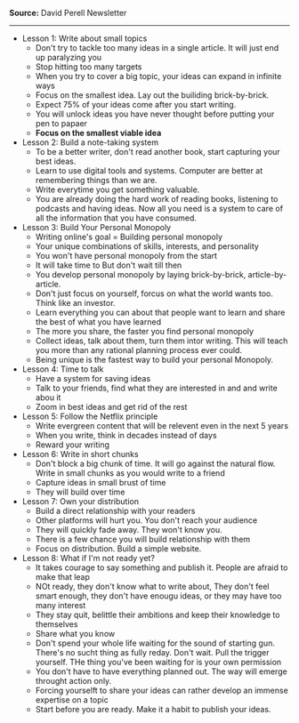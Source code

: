 **Source:** David Perell Newsletter
 
----

- Lesson 1: Write about small topics
	- Don't try to tackle too many ideas in a single article. It will just end up paralyzing you
	- Stop hitting too many targets
	- When you try to cover a big topic, your ideas can expand in infinite ways
	- Focus on the smallest idea. Lay out the builiding brick-by-brick.
	- Expect 75% of your ideas come after you start writing.
	- You will unlock ideas you have never thought before putting your pen to papaer
	- **Focus on the smallest viable idea**
- Lesson 2: Build a note-taking system
	- To be a better writer, don't read another book, start capturing your best ideas.
	- Learn to use digital tools and systems. Computer are better at remembering things than we are.
	- Write everytime you get something valuable.
	- You are already doing the hard work of reading books, listening to podcasts and having ideas. Now all you need is a system to care of all the information that you have consumed.
- Lesson 3: Build Your Personal Monopoly
	- Writing online's goal = Building personal monopoly
	- Your unique combinations of skills, interests, and personality
	- You won't have personal monopoly from the start
	- It will take time to But don't wait till then
	- You develop personal monopoly by laying brick-by-brick, article-by-article.
	- Don't just focus on yourself, forcus on what the world wants too. Think like an investor.
	- Learn everything you can about that people want to learn and share the best of what you have learned
	- The more you share, the faster you find personal monopoly
	- Collect ideas, talk about them, turn them intor writing. This will teach you more than any rational planning process ever could.
	- Being unique is the fastest way to build your personal Monopoly.
- Lesson 4: Time to talk
	- Have a system for saving ideas
	- Talk to your friends, find what they are interested in and and write abou it
	- Zoom in best ideas and get rid of the rest
- Lesson 5: Follow the Netflix principle
	- Write evergreen content that will be relevent even in the next 5 years
	- When you write, think in decades instead of days
	- Reward your writing
- Lesson 6: Write in short chunks
	- Don't block a big chunk of time. It will go against the natural flow. Write in small chunks as you would write to a friend
	- Capture ideas in small brust of time
	- They will build over time
- Lesson 7: Own your distribution
	- Build a direct relationship with your readers
	- Other platforms will hurt you. You don't reach your audience
	- They will quickly fade away. They won't know you.
	- There is a few chance you will build relationship with them
	- Focus on distribution. Build a simple website.
- Lesson 8: What if I'm not ready yet?
	- It takes courage to say something and publish it. People are afraid to make that leap
	- NOt ready, they don't know what to write about, They don't feel smart enough, they don't have enougu ideas, or they may have too many interest
	- They stay quit, belittle their ambitions and keep their knowledge to themselves
	- Share what you know
	- Don't spend your whole life waiting for the sound of starting gun. There's no sucht thing as fully reday. Don't wait. Pull the trigger yourself. THe thing you've been waiting for is your own permission
	- You don't have to have everything  planned out. The way will emerge throught action only. 
	- Forcing yourselft to share your ideas can rather develop an immense expertise on a topic
	- Start before you are ready. Make it a habit to publish your ideas.